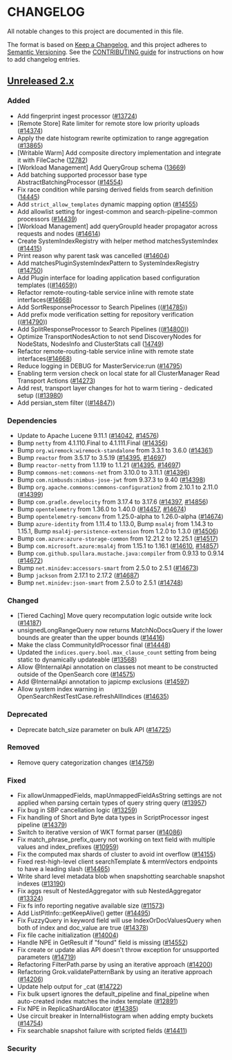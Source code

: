 # CHANGELOG
All notable changes to this project are documented in this file.

The format is based on [Keep a Changelog](https://keepachangelog.com/en/1.0.0/), and this project adheres to [Semantic Versioning](https://semver.org/spec/v2.0.0.html). See the [CONTRIBUTING guide](./CONTRIBUTING.md#Changelog) for instructions on how to add changelog entries.

## [Unreleased 2.x]
### Added
- Add fingerprint ingest processor ([#13724](https://github.com/opensearch-project/OpenSearch/pull/13724))
- [Remote Store] Rate limiter for remote store low priority uploads ([#14374](https://github.com/opensearch-project/OpenSearch/pull/14374/))
- Apply the date histogram rewrite optimization to range aggregation ([#13865](https://github.com/opensearch-project/OpenSearch/pull/13865))
- [Writable Warm] Add composite directory implementation and integrate it with FileCache ([12782](https://github.com/opensearch-project/OpenSearch/pull/12782))
- [Workload Management] Add QueryGroup schema ([13669](https://github.com/opensearch-project/OpenSearch/pull/13669))
- Add batching supported processor base type AbstractBatchingProcessor ([#14554](https://github.com/opensearch-project/OpenSearch/pull/14554))
- Fix race condition while parsing derived fields from search definition ([14445](https://github.com/opensearch-project/OpenSearch/pull/14445))
- Add `strict_allow_templates` dynamic mapping option ([#14555](https://github.com/opensearch-project/OpenSearch/pull/14555))
- Add allowlist setting for ingest-common and search-pipeline-common processors ([#14439](https://github.com/opensearch-project/OpenSearch/issues/14439))
- [Workload Management] add queryGroupId header propagator across requests and nodes ([#14614](https://github.com/opensearch-project/OpenSearch/pull/14614))
- Create SystemIndexRegistry with helper method matchesSystemIndex ([#14415](https://github.com/opensearch-project/OpenSearch/pull/14415))
- Print reason why parent task was cancelled ([#14604](https://github.com/opensearch-project/OpenSearch/issues/14604))
- Add matchesPluginSystemIndexPattern to SystemIndexRegistry ([#14750](https://github.com/opensearch-project/OpenSearch/pull/14750))
- Add Plugin interface for loading application based configuration templates (([#14659](https://github.com/opensearch-project/OpenSearch/issues/14659)))
- Refactor remote-routing-table service inline with remote state interfaces([#14668](https://github.com/opensearch-project/OpenSearch/pull/14668))
- Add SortResponseProcessor to Search Pipelines (([#14785](https://github.com/opensearch-project/OpenSearch/issues/14785)))
- Add prefix mode verification setting for repository verification (([#14790](https://github.com/opensearch-project/OpenSearch/pull/14790)))
- Add SplitResponseProcessor to Search Pipelines (([#14800](https://github.com/opensearch-project/OpenSearch/issues/14800)))
- Optimize TransportNodesAction to not send DiscoveryNodes for NodeStats, NodesInfo and ClusterStats call ([14749](https://github.com/opensearch-project/OpenSearch/pull/14749))
- Refactor remote-routing-table service inline with remote state interfaces([#14668](https://github.com/opensearch-project/OpenSearch/pull/14668))
- Reduce logging in DEBUG for MasterService:run ([#14795](https://github.com/opensearch-project/OpenSearch/pull/14795))
- Enabling term version check on local state for all ClusterManager Read Transport Actions ([#14273](https://github.com/opensearch-project/OpenSearch/pull/14273))
- Add rest, transport layer changes for hot to warm tiering - dedicated setup (([#13980](https://github.com/opensearch-project/OpenSearch/pull/13980))
- Add persian_stem filter (([#14847](https://github.com/opensearch-project/OpenSearch/pull/14847)))

### Dependencies
- Update to Apache Lucene 9.11.1 ([#14042](https://github.com/opensearch-project/OpenSearch/pull/14042), [#14576](https://github.com/opensearch-project/OpenSearch/pull/14576))
- Bump `netty` from 4.1.110.Final to 4.1.111.Final ([#14356](https://github.com/opensearch-project/OpenSearch/pull/14356))
- Bump `org.wiremock:wiremock-standalone` from 3.3.1 to 3.6.0 ([#14361](https://github.com/opensearch-project/OpenSearch/pull/14361))
- Bump `reactor` from 3.5.17 to 3.5.19 ([#14395](https://github.com/opensearch-project/OpenSearch/pull/14395), [#14697](https://github.com/opensearch-project/OpenSearch/pull/14697))
- Bump `reactor-netty` from 1.1.19 to 1.1.21 ([#14395](https://github.com/opensearch-project/OpenSearch/pull/14395), [#14697](https://github.com/opensearch-project/OpenSearch/pull/14697))
- Bump `commons-net:commons-net` from 3.10.0 to 3.11.1 ([#14396](https://github.com/opensearch-project/OpenSearch/pull/14396))
- Bump `com.nimbusds:nimbus-jose-jwt` from 9.37.3 to 9.40 ([#14398](https://github.com/opensearch-project/OpenSearch/pull/14398))
- Bump `org.apache.commons:commons-configuration2` from 2.10.1 to 2.11.0 ([#14399](https://github.com/opensearch-project/OpenSearch/pull/14399))
- Bump `com.gradle.develocity` from 3.17.4 to 3.17.6 ([#14397](https://github.com/opensearch-project/OpenSearch/pull/14397), [#14856](https://github.com/opensearch-project/OpenSearch/pull/14856))
- Bump `opentelemetry` from 1.36.0 to 1.40.0 ([#14457](https://github.com/opensearch-project/OpenSearch/pull/14457), [#14674](https://github.com/opensearch-project/OpenSearch/pull/14674))
- Bump `opentelemetry-semconv` from 1.25.0-alpha to 1.26.0-alpha ([#14674](https://github.com/opensearch-project/OpenSearch/pull/14674))
- Bump `azure-identity` from 1.11.4 to 1.13.0, Bump `msal4j` from 1.14.3 to 1.15.1, Bump `msal4j-persistence-extension` from 1.2.0 to 1.3.0 ([#14506](https://github.com/opensearch-project/OpenSearch/pull/14673))
- Bump `com.azure:azure-storage-common` from 12.21.2 to 12.25.1 ([#14517](https://github.com/opensearch-project/OpenSearch/pull/14517))
- Bump `com.microsoft.azure:msal4j` from 1.15.1 to 1.16.1 ([#14610](https://github.com/opensearch-project/OpenSearch/pull/14610), [#14857](https://github.com/opensearch-project/OpenSearch/pull/14857))
- Bump `com.github.spullara.mustache.java:compiler` from 0.9.13 to 0.9.14 ([#14672](https://github.com/opensearch-project/OpenSearch/pull/14672))
- Bump `net.minidev:accessors-smart` from 2.5.0 to 2.5.1 ([#14673](https://github.com/opensearch-project/OpenSearch/pull/14673))
- Bump `jackson` from 2.17.1 to 2.17.2 ([#14687](https://github.com/opensearch-project/OpenSearch/pull/14687))
- Bump `net.minidev:json-smart` from 2.5.0 to 2.5.1 ([#14748](https://github.com/opensearch-project/OpenSearch/pull/14748))

### Changed
- [Tiered Caching] Move query recomputation logic outside write lock ([#14187](https://github.com/opensearch-project/OpenSearch/pull/14187))
- unsignedLongRangeQuery now returns MatchNoDocsQuery if the lower bounds are greater than the upper bounds ([#14416](https://github.com/opensearch-project/OpenSearch/pull/14416))
- Make the class CommunityIdProcessor final ([#14448](https://github.com/opensearch-project/OpenSearch/pull/14448))
- Updated the `indices.query.bool.max_clause_count` setting from being static to dynamically updateable ([#13568](https://github.com/opensearch-project/OpenSearch/pull/13568))
- Allow @InternalApi annotation on classes not meant to be constructed outside of the OpenSearch core ([#14575](https://github.com/opensearch-project/OpenSearch/pull/14575))
- Add @InternalApi annotation to japicmp exclusions ([#14597](https://github.com/opensearch-project/OpenSearch/pull/14597))
- Allow system index warning in OpenSearchRestTestCase.refreshAllIndices ([#14635](https://github.com/opensearch-project/OpenSearch/pull/14635))

### Deprecated
- Deprecate batch_size parameter on bulk API ([#14725](https://github.com/opensearch-project/OpenSearch/pull/14725))

### Removed
- Remove query categorization changes ([#14759](https://github.com/opensearch-project/OpenSearch/pull/14759))

### Fixed
- Fix allowUnmappedFields, mapUnmappedFieldAsString settings are not applied when parsing certain types of query string query ([#13957](https://github.com/opensearch-project/OpenSearch/pull/13957))
- Fix bug in SBP cancellation logic ([#13259](https://github.com/opensearch-project/OpenSearch/pull/13474))
- Fix handling of Short and Byte data types in ScriptProcessor ingest pipeline ([#14379](https://github.com/opensearch-project/OpenSearch/issues/14379))
- Switch to iterative version of WKT format parser ([#14086](https://github.com/opensearch-project/OpenSearch/pull/14086))
- Fix match_phrase_prefix_query not working on text field with multiple values and index_prefixes ([#10959](https://github.com/opensearch-project/OpenSearch/pull/10959))
- Fix the computed max shards of cluster to avoid int overflow ([#14155](https://github.com/opensearch-project/OpenSearch/pull/14155))
- Fixed rest-high-level client searchTemplate & mtermVectors endpoints to have a leading slash ([#14465](https://github.com/opensearch-project/OpenSearch/pull/14465))
- Write shard level metadata blob when snapshotting searchable snapshot indexes ([#13190](https://github.com/opensearch-project/OpenSearch/pull/13190))
- Fix aggs result of NestedAggregator with sub NestedAggregator ([#13324](https://github.com/opensearch-project/OpenSearch/pull/13324))
- Fix fs info reporting negative available size ([#11573](https://github.com/opensearch-project/OpenSearch/pull/11573))
- Add ListPitInfo::getKeepAlive() getter ([#14495](https://github.com/opensearch-project/OpenSearch/pull/14495))
- Fix FuzzyQuery in keyword field will use IndexOrDocValuesQuery when both of index and doc_value are true ([#14378](https://github.com/opensearch-project/OpenSearch/pull/14378))
- Fix file cache initialization ([#14004](https://github.com/opensearch-project/OpenSearch/pull/14004))
- Handle NPE in GetResult if "found" field is missing ([#14552](https://github.com/opensearch-project/OpenSearch/pull/14552))
- Fix create or update alias API doesn't throw exception for unsupported parameters ([#14719](https://github.com/opensearch-project/OpenSearch/pull/14719))
- Refactoring FilterPath.parse by using an iterative approach ([#14200](https://github.com/opensearch-project/OpenSearch/pull/14200))
- Refactoring Grok.validatePatternBank by using an iterative approach ([#14206](https://github.com/opensearch-project/OpenSearch/pull/14206))
- Update help output for _cat ([#14722](https://github.com/opensearch-project/OpenSearch/pull/14722))
- Fix bulk upsert ignores the default_pipeline and final_pipeline when auto-created index matches the index template ([#12891](https://github.com/opensearch-project/OpenSearch/pull/12891))
- Fix NPE in ReplicaShardAllocator ([#14385](https://github.com/opensearch-project/OpenSearch/pull/14385))
- Use circuit breaker in InternalHistogram when adding empty buckets ([#14754](https://github.com/opensearch-project/OpenSearch/pull/14754))
- Fix searchable snapshot failure with scripted fields ([#14411](https://github.com/opensearch-project/OpenSearch/pull/14411))

### Security

[Unreleased 2.x]: https://github.com/opensearch-project/OpenSearch/compare/2.15...2.x
